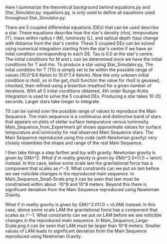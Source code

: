 Here I summarize the theoretical background behind equations.py and Star_Simulator.py. equations.py, is only used to define all equations used throughout Star_Simulator.py.

There are 5 coupled differential equations (DEs) that can be used describe a star. These equations describe how the star's density (rho), tempurature (T), mass within radius r (M), luminosty (L), and optical depth (tau) change with distance from the star's centre. These 5 coupled DEs can be solved using numerical integration starting from the star's centre if we have an inital condition corresponding to each DE. Tau is 0.0 at the star's centre. The initial conditions for M and L can be determined once we have the initial conditions for T and rho. To produce a star using Star_Simulator.py, The inital condition for T (T0) is simply set to be within the possible range of values (10.0^6.6 Kelvin to 10.0^7.4 Kelvin). Now the only unkown initial condition is rho0, so in the get_rho0 function the value for rho0 is geussed, checked, then refined using a bisection meathod for a given number of iterations. With all 5 initial conditions obtained, 4th order Runge-Kutta integration is used to solve the 5 coupled DEs. Producing a star takes 10-20 seconds. Larger stars take longer to integrate.

T0 can be varied over the possible range of values to reproduce the Main Sequence. The main sequence is a continuous and distinctive band of stars that appears on plots of stellar surface tempurature versus luminosity. Main_Sequence_from_Experiment.gif shows approximate values for surface tempurature and luminosity for real observed Main Sequence stars. The Main Sequence reproduced using this code (with Newtonian gravity) very closely resembles the shape and range of the real Main Sequence.

I then take things a step farther and toy with gravity. Newtonian gravity is given by G*M/r^2. What if in reality gravity is given by G*M/r^2.0*(1.0 + lam/r) instead. In this case, below some scale lam the gravitational force has a component that scales as r^−3. What constraints can we put on lam before we see noticible changes in the reproduced main sequence. In Main_Sequence_Small-Scale.png it can be seen that lam must be constrained within about -10^8 and 10^8 meters. Beyond this there is significant deviation from the Main Sequence reproduced using Newtonian Gravity.

What if in reality gravity is given by G*M/r^2.0*(1.0 + r/LAM) instead. In this case, above some scale LAM the gravitational force has a component that scales as r^−1. What constraints can we put on LAM before we see noticible changes in the reproduced main sequence. In Main_Sequence_Large-Scale.png it can be seen that LAM must be larger than 10^8 meters. Smaller values of LAM leads to significant deviation from the Main Sequence reproduced using Newtonian Gravity.
